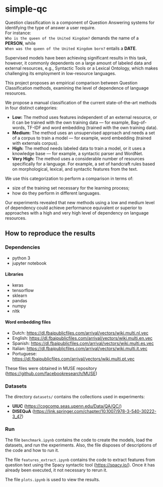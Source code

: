 # simple-qc

Question classification is a component of Question Answering systems for identifying the type of answer a user require. <br>
For instance: <br>
``Who is the queen of the United Kingdom?`` 
demands the name of a **PERSON**, while <br>
``When was the queen of the United Kingdom born?`` 
entails a **DATE**. 

Supervised models have been achieving significant results in this task, however, it commonly dependents on a large amount of labeled data and external resources, e.g., Syntactic Tools or a Lexical Ontology, which makes challenging its employment in low-resource languages.

This project proposes an empirical comparison between Question Classification methods, examining the level of dependence of language resources. 

We propose a manual classification of the current state-of-the-art methods in four distinct categories:
* **Low:** The method uses features independent of an external resource, or it can be trained with the own training data — for example, Bag-of-words, TF-IDF and word embedding (trained with the own training data).
* **Medium:** The method uses an unsupervised approach and needs a set of a corpus to train a model — for example, word embedding (trained with externals corpus).
* **High:** The method needs labeled data to train a model, or it uses a knowledge base — for example, a syntactic parser and WordNet.
* **Very High:** The method uses a considerable number of resources specifically for a  language. For example, a set of handcraft rules based on morphological, lexical, and syntactic features from the text.

We use this categorization to perform a comparison in terms of: 
- size of the training set necessary for the learning process; 
- how do they perform in different languages. 

Our experiments revealed that new methods using a low and medium level of dependency could achieve performance equivalent or superior to approaches with a high and very high level of dependency on language resources.

## How to reproduce the results

### Dependencies
- python 3
- jupyter notebook

#### Libraries
- keras
- tensorflow
- sklearn
- pandas
- numpy
- nltk

#### Word embedding files
- Dutch: https://dl.fbaipublicfiles.com/arrival/vectors/wiki.multi.nl.vec
- English: https://dl.fbaipublicfiles.com/arrival/vectors/wiki.multi.en.vec
- Spanish: https://dl.fbaipublicfiles.com/arrival/vectors/wiki.multi.es.vec
- Italian: https://dl.fbaipublicfiles.com/arrival/vectors/wiki.multi.it.vec
- Portuguese: https://dl.fbaipublicfiles.com/arrival/vectors/wiki.multi.pt.vec

These files were obtained in MUSE repository (https://github.com/facebookresearch/MUSE)

### Datasets

The directory ``datasets/`` contains the collections used in experiments:
- **UIUC** (https://cogcomp.seas.upenn.edu/Data/QA/QC/)
- **DISEQuA** (https://link.springer.com/chapter/10.1007/978-3-540-30222-3_47)

### Run

The file ``benchmark.ipynb`` contains the code to create the models, load the datasets, and run the experiments. Also, the file disposes of descriptions of the code and how to run it.

The file `features_extract.ipynb` contains the code to extract features from question text using the Spacy syntactic tool (https://spacy.io/). Once it has already been executed, it not necessary to rerun it.

The file `plots.ipynb` is used to view the results.
